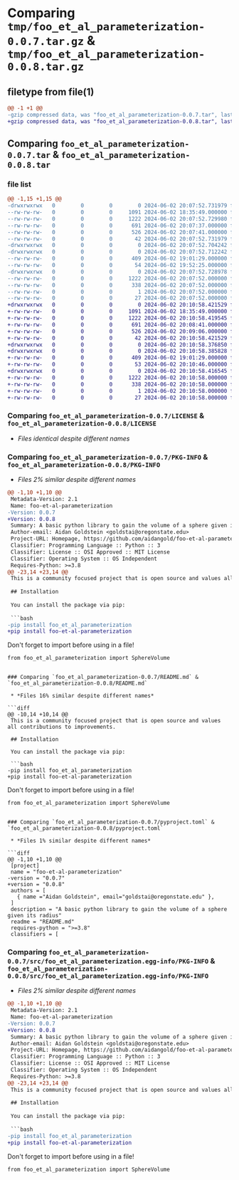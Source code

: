 # Comparing `tmp/foo_et_al_parameterization-0.0.7.tar.gz` & `tmp/foo_et_al_parameterization-0.0.8.tar.gz`

## filetype from file(1)

```diff
@@ -1 +1 @@
-gzip compressed data, was "foo_et_al_parameterization-0.0.7.tar", last modified: Sun Jun  2 20:07:52 2024, max compression
+gzip compressed data, was "foo_et_al_parameterization-0.0.8.tar", last modified: Sun Jun  2 20:10:58 2024, max compression
```

## Comparing `foo_et_al_parameterization-0.0.7.tar` & `foo_et_al_parameterization-0.0.8.tar`

### file list

```diff
@@ -1,15 +1,15 @@
-drwxrwxrwx   0        0        0        0 2024-06-02 20:07:52.731979 foo_et_al_parameterization-0.0.7/
--rw-rw-rw-   0        0        0     1091 2024-06-02 18:35:49.000000 foo_et_al_parameterization-0.0.7/LICENSE
--rw-rw-rw-   0        0        0     1222 2024-06-02 20:07:52.729980 foo_et_al_parameterization-0.0.7/PKG-INFO
--rw-rw-rw-   0        0        0      691 2024-06-02 20:07:37.000000 foo_et_al_parameterization-0.0.7/README.md
--rw-rw-rw-   0        0        0      526 2024-06-02 20:07:41.000000 foo_et_al_parameterization-0.0.7/pyproject.toml
--rw-rw-rw-   0        0        0       42 2024-06-02 20:07:52.731979 foo_et_al_parameterization-0.0.7/setup.cfg
-drwxrwxrwx   0        0        0        0 2024-06-02 20:07:52.704242 foo_et_al_parameterization-0.0.7/src/
-drwxrwxrwx   0        0        0        0 2024-06-02 20:07:52.712242 foo_et_al_parameterization-0.0.7/src/foo_et_al_parameterization/
--rw-rw-rw-   0        0        0      409 2024-06-02 19:01:29.000000 foo_et_al_parameterization-0.0.7/src/foo_et_al_parameterization/SphereVolume.py
--rw-rw-rw-   0        0        0       54 2024-06-02 19:52:25.000000 foo_et_al_parameterization-0.0.7/src/foo_et_al_parameterization/__init__.py
-drwxrwxrwx   0        0        0        0 2024-06-02 20:07:52.728978 foo_et_al_parameterization-0.0.7/src/foo_et_al_parameterization.egg-info/
--rw-rw-rw-   0        0        0     1222 2024-06-02 20:07:52.000000 foo_et_al_parameterization-0.0.7/src/foo_et_al_parameterization.egg-info/PKG-INFO
--rw-rw-rw-   0        0        0      338 2024-06-02 20:07:52.000000 foo_et_al_parameterization-0.0.7/src/foo_et_al_parameterization.egg-info/SOURCES.txt
--rw-rw-rw-   0        0        0        1 2024-06-02 20:07:52.000000 foo_et_al_parameterization-0.0.7/src/foo_et_al_parameterization.egg-info/dependency_links.txt
--rw-rw-rw-   0        0        0       27 2024-06-02 20:07:52.000000 foo_et_al_parameterization-0.0.7/src/foo_et_al_parameterization.egg-info/top_level.txt
+drwxrwxrwx   0        0        0        0 2024-06-02 20:10:58.421529 foo_et_al_parameterization-0.0.8/
+-rw-rw-rw-   0        0        0     1091 2024-06-02 18:35:49.000000 foo_et_al_parameterization-0.0.8/LICENSE
+-rw-rw-rw-   0        0        0     1222 2024-06-02 20:10:58.419545 foo_et_al_parameterization-0.0.8/PKG-INFO
+-rw-rw-rw-   0        0        0      691 2024-06-02 20:08:41.000000 foo_et_al_parameterization-0.0.8/README.md
+-rw-rw-rw-   0        0        0      526 2024-06-02 20:09:06.000000 foo_et_al_parameterization-0.0.8/pyproject.toml
+-rw-rw-rw-   0        0        0       42 2024-06-02 20:10:58.421529 foo_et_al_parameterization-0.0.8/setup.cfg
+drwxrwxrwx   0        0        0        0 2024-06-02 20:10:58.376850 foo_et_al_parameterization-0.0.8/src/
+drwxrwxrwx   0        0        0        0 2024-06-02 20:10:58.385828 foo_et_al_parameterization-0.0.8/src/foo_et_al_parameterization/
+-rw-rw-rw-   0        0        0      409 2024-06-02 19:01:29.000000 foo_et_al_parameterization-0.0.8/src/foo_et_al_parameterization/SphereVolume.py
+-rw-rw-rw-   0        0        0       53 2024-06-02 20:10:46.000000 foo_et_al_parameterization-0.0.8/src/foo_et_al_parameterization/__init__.py
+drwxrwxrwx   0        0        0        0 2024-06-02 20:10:58.416545 foo_et_al_parameterization-0.0.8/src/foo_et_al_parameterization.egg-info/
+-rw-rw-rw-   0        0        0     1222 2024-06-02 20:10:58.000000 foo_et_al_parameterization-0.0.8/src/foo_et_al_parameterization.egg-info/PKG-INFO
+-rw-rw-rw-   0        0        0      338 2024-06-02 20:10:58.000000 foo_et_al_parameterization-0.0.8/src/foo_et_al_parameterization.egg-info/SOURCES.txt
+-rw-rw-rw-   0        0        0        1 2024-06-02 20:10:58.000000 foo_et_al_parameterization-0.0.8/src/foo_et_al_parameterization.egg-info/dependency_links.txt
+-rw-rw-rw-   0        0        0       27 2024-06-02 20:10:58.000000 foo_et_al_parameterization-0.0.8/src/foo_et_al_parameterization.egg-info/top_level.txt
```

### Comparing `foo_et_al_parameterization-0.0.7/LICENSE` & `foo_et_al_parameterization-0.0.8/LICENSE`

 * *Files identical despite different names*

### Comparing `foo_et_al_parameterization-0.0.7/PKG-INFO` & `foo_et_al_parameterization-0.0.8/PKG-INFO`

 * *Files 2% similar despite different names*

```diff
@@ -1,10 +1,10 @@
 Metadata-Version: 2.1
 Name: foo-et-al-parameterization
-Version: 0.0.7
+Version: 0.0.8
 Summary: A basic python library to gain the volume of a sphere given its radius
 Author-email: Aidan Goldstein <goldstai@oregonstate.edu>
 Project-URL: Homepage, https://github.com/aidangold/foo-et-al-parameterization
 Classifier: Programming Language :: Python :: 3
 Classifier: License :: OSI Approved :: MIT License
 Classifier: Operating System :: OS Independent
 Requires-Python: >=3.8
@@ -23,14 +23,14 @@
 This is a community focused project that is open source and values all contributions to improvements.
 
 ## Installation
 
 You can install the package via pip:
 
 ```bash
-pip install foo_et_al_parameterization
+pip install foo-et-al-parameterization
 ```
 Don't forget to import before using in a file!
 
 ```bash
 from foo_et_al_parameterization import SphereVolume
 ```
```

### Comparing `foo_et_al_parameterization-0.0.7/README.md` & `foo_et_al_parameterization-0.0.8/README.md`

 * *Files 16% similar despite different names*

```diff
@@ -10,14 +10,14 @@
 This is a community focused project that is open source and values all contributions to improvements.
 
 ## Installation
 
 You can install the package via pip:
 
 ```bash
-pip install foo_et_al_parameterization
+pip install foo-et-al-parameterization
 ```
 Don't forget to import before using in a file!
 
 ```bash
 from foo_et_al_parameterization import SphereVolume
 ```
```

### Comparing `foo_et_al_parameterization-0.0.7/pyproject.toml` & `foo_et_al_parameterization-0.0.8/pyproject.toml`

 * *Files 1% similar despite different names*

```diff
@@ -1,10 +1,10 @@
 [project]
 name = "foo-et-al-parameterization"
-version = "0.0.7"
+version = "0.0.8"
 authors = [
   { name ="Aidan Goldstein", email="goldstai@oregonstate.edu" },
 ]
 description = "A basic python library to gain the volume of a sphere given its radius"
 readme = "README.md"
 requires-python = ">=3.8"
 classifiers = [
```

### Comparing `foo_et_al_parameterization-0.0.7/src/foo_et_al_parameterization.egg-info/PKG-INFO` & `foo_et_al_parameterization-0.0.8/src/foo_et_al_parameterization.egg-info/PKG-INFO`

 * *Files 2% similar despite different names*

```diff
@@ -1,10 +1,10 @@
 Metadata-Version: 2.1
 Name: foo-et-al-parameterization
-Version: 0.0.7
+Version: 0.0.8
 Summary: A basic python library to gain the volume of a sphere given its radius
 Author-email: Aidan Goldstein <goldstai@oregonstate.edu>
 Project-URL: Homepage, https://github.com/aidangold/foo-et-al-parameterization
 Classifier: Programming Language :: Python :: 3
 Classifier: License :: OSI Approved :: MIT License
 Classifier: Operating System :: OS Independent
 Requires-Python: >=3.8
@@ -23,14 +23,14 @@
 This is a community focused project that is open source and values all contributions to improvements.
 
 ## Installation
 
 You can install the package via pip:
 
 ```bash
-pip install foo_et_al_parameterization
+pip install foo-et-al-parameterization
 ```
 Don't forget to import before using in a file!
 
 ```bash
 from foo_et_al_parameterization import SphereVolume
 ```
```

